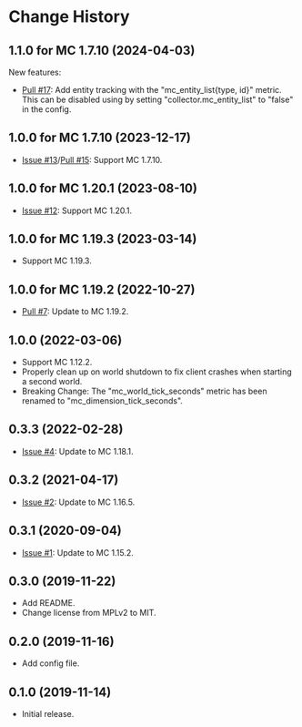 
Change History
==============

1.1.0 for MC 1.7.10 (2024-04-03)
--------------------------------

New features:

- [Pull #17](https://github.com/cpburnz/minecraft-prometheus-exporter/pull/17): Add entity tracking with the "mc_entity_list{type, id}" metric. This can be disabled using by setting "collector.mc_entity_list" to "false" in the config.


1.0.0 for MC 1.7.10 (2023-12-17)
--------------------------------

- [Issue #13](https://github.com/cpburnz/minecraft-prometheus-exporter/issues/13)/[Pull #15](https://github.com/cpburnz/minecraft-prometheus-exporter/pull/15): Support MC 1.7.10.


1.0.0 for MC 1.20.1 (2023-08-10)
--------------------------------

- [Issue #12](https://github.com/cpburnz/minecraft-prometheus-exporter/issues/12): Support MC 1.20.1.


1.0.0 for MC 1.19.3 (2023-03-14)
--------------------------------

- Support MC 1.19.3.


1.0.0 for MC 1.19.2 (2022-10-27)
--------------------------------

- [Pull #7](https://github.com/cpburnz/minecraft-prometheus-exporter/pull/7): Update to MC 1.19.2.



1.0.0 (2022-03-06)
------------------

- Support MC 1.12.2.
- Properly clean up on world shutdown to fix client crashes when starting a second world.
- Breaking Change: The "mc_world_tick_seconds" metric has been renamed to "mc_dimension_tick_seconds".


0.3.3 (2022-02-28)
------------------

- [Issue #4](https://github.com/cpburnz/minecraft-prometheus-exporter/issues/4): Update to MC 1.18.1.


0.3.2 (2021-04-17)
------------------

- [Issue #2](https://github.com/cpburnz/minecraft-prometheus-exporter/pull/2): Update to MC 1.16.5.


0.3.1 (2020-09-04)
------------------

- [Issue #1](https://github.com/cpburnz/minecraft-prometheus-exporter/pull/1): Update to MC 1.15.2.


0.3.0 (2019-11-22)
------------------

- Add README.
- Change license from MPLv2 to MIT.


0.2.0 (2019-11-16)
------------------

- Add config file.


0.1.0 (2019-11-14)
------------------

- Initial release.
